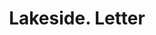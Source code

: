 ---
doi: 10.7916/D8CG127M
date_other: '1890'
date_other_textual: 1890-1899
form: correspondence
genre:
- Letters (correspondence)
name:
- Lakeside
object_in_context_url: https://biggert.cul.columbia.edu/items/view/ave_biggert_01361
subject_hierarchical_geographic:
- Eagles Mere, Pennsylvania, United States
subject_name:
- Lakeside
title: Lakeside. Letter
sort_title: Lakeside. Letter
call_number: ave_biggert_01361
coordinates:
- 41.41083333333333,-76.58277777777778
pid: ave_biggert_01361
identifiers: ave_biggert_01361
permalink: /biggert/ave_biggert_01361/
layout: iiif-image-page
---